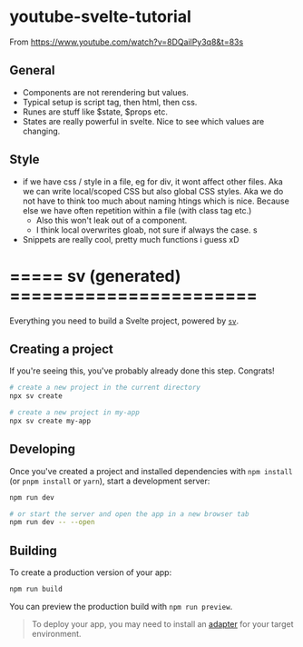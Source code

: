# youtube-svelte-tutorial
From https://www.youtube.com/watch?v=8DQailPy3q8&t=83s

## General 
- Components are not rerendering but values. 
- Typical setup is script tag, then html, then css.
- Runes are stuff like $state, $props etc. 
- States are really powerful in svelte. Nice to see which values are changing. 

## Style
- if we have css / style in a file, eg for div, it wont affect other files. Aka we can write local/scoped CSS but also global CSS styles. Aka we do not have to think too much about naming htings which is nice. Because else we have often repetition within a file (with class tag etc.)
  - Also this won't leak out of a component.
  - I think local overwrites gloab, not sure if always the case. s
- Snippets are really cool, pretty much functions i guess xD

# ===== sv (generated) =======================

Everything you need to build a Svelte project, powered by [`sv`](https://github.com/sveltejs/cli).

## Creating a project

If you're seeing this, you've probably already done this step. Congrats!

```bash
# create a new project in the current directory
npx sv create

# create a new project in my-app
npx sv create my-app
```

## Developing

Once you've created a project and installed dependencies with `npm install` (or `pnpm install` or `yarn`), start a development server:

```bash
npm run dev

# or start the server and open the app in a new browser tab
npm run dev -- --open
```

## Building

To create a production version of your app:

```bash
npm run build
```

You can preview the production build with `npm run preview`.

> To deploy your app, you may need to install an [adapter](https://svelte.dev/docs/kit/adapters) for your target environment.
